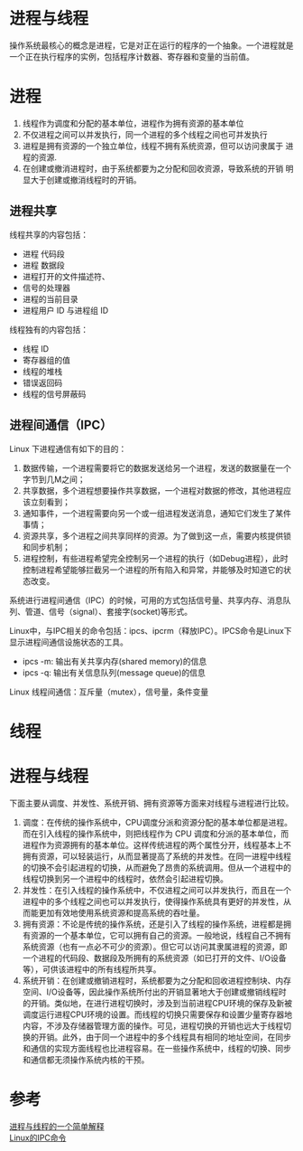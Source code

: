 # 进程与线程

操作系统最核心的概念是进程，它是对正在运行的程序的一个抽象。一个进程就是一个正在执行程序的实例，包括程序计数器、寄存器和变量的当前值。


# 进程

1. 线程作为调度和分配的基本单位，进程作为拥有资源的基本单位
2. 不仅进程之间可以并发执行，同一个进程的多个线程之间也可并发执行
3. 进程是拥有资源的一个独立单位，线程不拥有系统资源，但可以访问隶属于
进程的资源.
4. 在创建或撤消进程时，由于系统都要为之分配和回收资源，导致系统的开销
明显大于创建或撤消线程时的开销。


## 进程共享

线程共享的内容包括：

* 进程 代码段
* 进程 数据段
* 进程打开的文件描述符、
* 信号的处理器
* 进程的当前目录
* 进程用户 ID 与进程组 ID    

线程独有的内容包括：

* 线程 ID
* 寄存器组的值
* 线程的堆栈
* 错误返回码
* 线程的信号屏蔽码

## 进程间通信（IPC）

Linux 下进程通信有如下的目的：

1. 数据传输，一个进程需要将它的数据发送给另一个进程，发送的数据量在一个字节到几M之间；
2. 共享数据，多个进程想要操作共享数据，一个进程对数据的修改，其他进程应该立刻看到；
3. 通知事件，一个进程需要向另一个或一组进程发送消息，通知它们发生了某件事情；
4. 资源共享，多个进程之间共享同样的资源。为了做到这一点，需要内核提供锁和同步机制；
5. 进程控制，有些进程希望完全控制另一个进程的执行（如Debug进程），此时控制进程希望能够拦截另一个进程的所有陷入和异常，并能够及时知道它的状态改变。

系统进行进程间通信（IPC）的时候，可用的方式包括信号量、共享内存、消息队列、管道、信号（signal）、套接字(socket)等形式。

Linux中，与IPC相关的命令包括：ipcs、ipcrm（释放IPC）。IPCS命令是Linux下显示进程间通信设施状态的工具。

* ipcs -m: 输出有关共享内存(shared memory)的信息
* ipcs -q: 输出有关信息队列(message queue)的信息

Linux 线程间通信：互斥量（mutex），信号量，条件变量

# 线程



# 进程与线程

下面主要从调度、并发性、系统开销、拥有资源等方面来对线程与进程进行比较。

1. 调度：在传统的操作系统中，CPU调度分派和资源分配的基本单位都是进程。而在引入线程的操作系统中，则把线程作为 CPU 调度和分派的基本单位，而进程作为资源拥有的基本单位。这样传统进程的两个属性分开，线程基本上不拥有资源，可以轻装运行，从而显著提高了系统的并发性。在同一进程中线程的切换不会引起进程的切换，从而避免了昂贵的系统调用。但从一个进程中的线程切换到另一个进程中的线程时，依然会引起进程切换。
2. 并发性：在引入线程的操作系统中，不仅进程之间可以并发执行，而且在一个进程中的多个线程之间也可以并发执行，使得操作系统具有更好的并发性，从而能更加有效地使用系统资源和提高系统的吞吐量。  
3. 拥有资源：不论是传统的操作系统，还是引入了线程的操作系统，进程都是拥有资源的一个基本单位，它可以拥有自己的资源。一般地说，线程自己不拥有系统资源（也有一点必不可少的资源）。但它可以访问其隶属进程的资源，即一个进程的代码段、数据段及所拥有的系统资源（如已打开的文件、I/O设备等），可供该进程中的所有线程所共享。
4. 系统开销：在创建或撤销进程时，系统都要为之分配和回收进程控制块、内存空间、I/O设备等，因此操作系统所付出的开销显著地大于创建或撤销线程时的开销。类似地，在进行进程切换时，涉及到当前进程CPU环境的保存及新被调度运行进程CPU环境的设置。而线程的切换只需要保存和设置少量寄存器地内容，不涉及存储器管理方面的操作。可见，进程切换的开销也远大于线程切换的开销。此外，由于同一个进程中的多个线程具有相同的地址空间，在同步和通信的实现方面线程也比进程容易。在一些操作系统中，线程的切换、同步和通信都无须操作系统内核的干预。
  
# 参考
[进程与线程的一个简单解释](http://www.ruanyifeng.com/blog/2013/04/processes_and_threads.html)  
[Linux的IPC命令](http://www.cnblogs.com/cocowool/archive/2012/05/22/2513027.html)  


